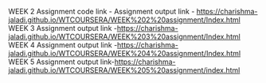WEEK 2
Assignment code link -
Assignment output link - https://charishma-jaladi.github.io/WTCOURSERA/WEEK%202%20assignment/Index.html
WEEK 3 Assignment output link -https://charishma-jaladi.github.io/WTCOURSERA/WEEK%203%20assignment/Index.html
WEEK 4 Assignment output link -https://charishma-jaladi.github.io/WTCOURSERA/WEEK%204%20assignment/Index.html
WEEK 5 Assignment output link-https://charishma-jaladi.github.io/WTCOURSERA/WEEK%205%20assignment/index.html
